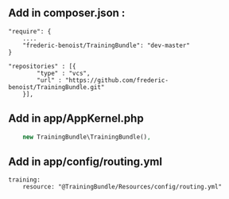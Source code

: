 

## Add in composer.json :
```
"require": {
    ....
    "frederic-benoist/TrainingBundle": "dev-master"
}

"repositories" : [{
        "type" : "vcs",
        "url" : "https://github.com/frederic-benoist/TrainingBundle.git"
    }],
```

## Add in app/AppKernel.php

```php
    new TrainingBundle\TrainingBundle(),
```
## Add in app/config/routing.yml
```
training:
    resource: "@TrainingBundle/Resources/config/routing.yml"
```
